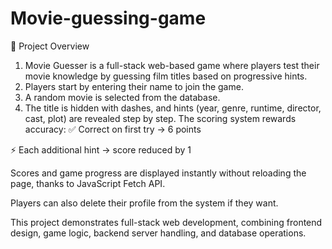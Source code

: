 # Movie-guessing-game
📌 Project Overview
1. Movie Guesser is a full-stack web-based game where players test their movie knowledge by guessing film titles based on progressive hints.
2. Players start by entering their name to join the game.
3. A random movie is selected from the database.
4. The title is hidden with dashes, and hints (year, genre, runtime, director, cast, plot) are revealed step by step.
The scoring system rewards accuracy:
✅ Correct on first try → 6 points

⚡ Each additional hint → score reduced by 1

Scores and game progress are displayed instantly without reloading the page, thanks to JavaScript Fetch API.

Players can also delete their profile from the system if they want.

This project demonstrates full-stack web development, combining frontend design, game logic, backend server handling, and database operations.
